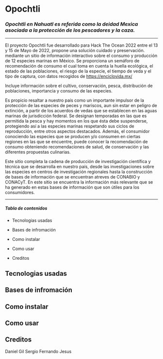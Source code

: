 # Opochtli 
### *_Opochtli en Nahuatl es referida como la deidad Mexica asociada a la protección de los pescadores y la caza._* 
---  
El proyecto Opochtli fue desarrollado para Hack The Ocean 2022 entre el 13 y 15 de Mayo de 2022, propone una solución cuidado y preservación. 
mediante un sitio de información interactivo sobre el consumo y producción de 12 especies marinas en México. Se proporciona un semáforo de 
recomendación de consumo el cual toma en cuenta la huella ecológica, el estado de las poblaciones, el riesgo de la especie, el tiempo de veda 
y el tipo de captura, con datos recogidos de https://enciclovida.mx/ 
  
Incluye información sobre el cultivo, conservación, pesca, distribución de poblaciones, importancia y consumo de las especies.
  

Es propicio resaltar a nuestro país como un importante impulsor de la protección de las especies de peces y mariscos, aun sin 
estar en peligro de extinción, a partir de los acuerdos de vedas que se establecen en las aguas marinas de jurisdicción federal. 
Se designan temporadas en las que es permitida la pesca y hay momentos en los que ésta debe suspenderse, 
protegiendo así a las especies marinas respetando sus ciclos de reproducción, entre otros aspectos destacados. Además, el consumidor
conociendo las especies que se producen y/o consumen en ciertas regiones en las que se encuentre, puede conocer la recomendación de consumo
obteniendo recomendaciones de salud, de conservación y las diferentes propuestas culinarias.
  
Este sitio completa la cadena de producción de investigación científica y técnica que se desarrolla en nuestro país, desde las investigaciones
sobre las especies en centros de investigación regionales hasta la construcción de bases de información que se encuentran atreves de CONABIO y CONACyT.
En este sitio se encuentra la información más relevante que se ha generado en estas bases de información que son útiles para los consumidores.

---
##### Tabla de contenidos

- Tecnologias usadas

- Bases de infromación 

- Como instalar 

- Como usar

- Creditos



## Tecnologias usadas

## Bases de infromación 

## Como instalar 


## Como usar


## Creditos

Daniel
Gil
Sergio
Fernando
Jesus




  

